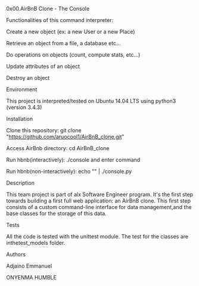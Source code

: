 0x00.AirBnB Clone - The Console

Functionalities of this command interpreter:

Create a new object (ex: a new User or a new Place)

Retrieve an object from a file, a database etc...

Do operations on objects (count, compute stats, etc...)

Update attributes of an object

Destroy an object

Environment

This project is interpreted/tested on Ubuntu 14.04 LTS using python3 (version 3.4.3)

Installation

Clone this repository: git clone "https://github.com/aruocool1/AirBnB_clone.git"

Access AirBnb directory: cd AirBnB_clone

Run hbnb(interactively): ./console and enter command

Run hbnb(non-interactively): echo "" | ./console.py

Description

This team project is part of alx Software Engineer program. It's the first step towards building a first full web application: an AirBnB clone. This first step consists of a custom command-line interface for data management,and the base classes for the storage of this data.



Tests

All the code is tested with the unittest module. The test for the classes are inthetest_models folder.



Authors

Adjaino Emmanuel

ONYENMA HUMBLE
